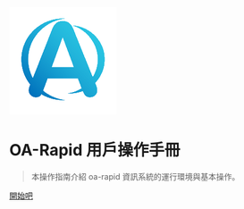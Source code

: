 ![logo](/assets/oa-logo.png)

# OA-Rapid 用戶操作手冊

> 本操作指南介紹 oa-rapid 資訊系統的運行環境與基本操作。

[開始吧](README.md)
